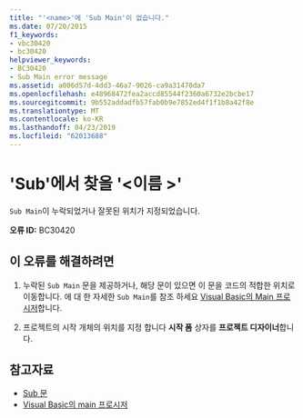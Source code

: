 ```yaml
---
title: "'<name>'에 'Sub Main'이 없습니다."
ms.date: 07/20/2015
f1_keywords:
- vbc30420
- bc30420
helpviewer_keywords:
- BC30420
- Sub Main error message
ms.assetid: a006d57d-4dd3-46a7-9026-ca9a31470da7
ms.openlocfilehash: e48968472fea2accd85544f2360a6732e2bcbe17
ms.sourcegitcommit: 9b552addadfb57fab0b9e7852ed4f1f1b8a42f8e
ms.translationtype: MT
ms.contentlocale: ko-KR
ms.lasthandoff: 04/23/2019
ms.locfileid: "62013688"
---
```

# <a name="sub-main-was-not-found-in-name"></a>'Sub'에서 찾을 '\<이름 >'
`Sub Main`이 누락되었거나 잘못된 위치가 지정되었습니다.  
  
 **오류 ID:** BC30420  
  
## <a name="to-correct-this-error"></a>이 오류를 해결하려면  
  
1. 누락된 `Sub Main` 문을 제공하거나, 해당 문이 있으면 이 문을 코드의 적합한 위치로 이동합니다. 에 대 한 자세한 `Sub Main`를 참조 하세요 [Visual Basic의 Main 프로시저](../../../visual-basic/programming-guide/program-structure/main-procedure.md)합니다.  
  
2. 프로젝트의 시작 개체의 위치를 지정 합니다 **시작 폼** 상자를 **프로젝트 디자이너**합니다.  
  
## <a name="see-also"></a>참고자료

- [Sub 문](../../../visual-basic/language-reference/statements/sub-statement.md)
- [Visual Basic의 main 프로시저](../../../visual-basic/programming-guide/program-structure/main-procedure.md)
